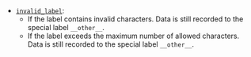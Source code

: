 * [`invalid_label`](../../user/metrics/error-reporting.md):
  * If the label contains invalid characters. Data is still recorded to the special label `__other__`.
  * If the label exceeds the maximum number of allowed characters. Data is still recorded to the special label `__other__`.
